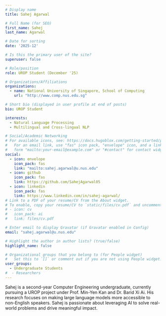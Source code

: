 ```yaml
---
# Display name
title: Sahej Agarwal

# Full Name (for SEO)
first_name: Sahej
last_name: Agarwal

# Date for sorting
date: '2025-12'

# Is this the primary user of the site?
superuser: false

# Role/position
role: UROP Student (December '25)

# Organizations/Affiliations
organizations:
  - name: National University of Singapore, School of Computing
    url: "http://www.comp.nus.edu.sg"

# Short bio (displayed in user profile at end of posts)
bio: UROP Student

interests:
  - Natural Language Processing
  - Multilingual and Cross-lingual NLP

# Social/Academic Networking
# For available icons, see: https://docs.hugoblox.com/getting-started/page-builder/#icons
#   For an email link, use "fas" icon pack, "envelope" icon, and a link in the
#   form "mailto:your-email@example.com" or "#contact" for contact widget.
social:
  - icon: envelope
    icon_pack: fas
    link: "mailto:sahej.agarwal@u.nus.edu"
  - icon: github
    icon_pack: fas
    link: https://github.com/SahejAgarwal05
  - icon: linkedin
    icon_pack: fas
    link: https://www.linkedin.com/in/sahej-agarwal/
# Link to a PDF of your resume/CV from the About widget.
# To enable, copy your resume/CV to `static/files/cv.pdf` and uncomment the lines below.
# - icon: cv
#   icon_pack: ai
#   link: files/cv.pdf

# Enter email to display Gravatar (if Gravatar enabled in Config)
email: "sahej.agarwal@u.nus.edu"

# Highlight the author in author lists? (true/false)
highlight_name: false

# Organizational groups that you belong to (for People widget)
#   Set this to `[]` or comment out if you are not using People widget.
user_groups:
  - Undergraduate Students
#  - Researchers
---
```

Sahej is a second-year Computer Engineering undergraduate, currently pursuing a UROP project under Prof. Min-Yen Kan and Dr. Barid Xi Ai. His research focuses on making large language models more accessible to non-English speakers. Sahej is passionate about leveraging AI to solve real-world problems and drive meaningful impact.
